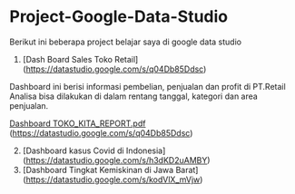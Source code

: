 # Project-Google-Data-Studio
Berikut ini beberapa project belajar saya di google data studio

1. [Dash Board Sales Toko Retail] (https://datastudio.google.com/s/q04Db85Ddsc)

Dashboard ini berisi informasi pembelian, penjualan dan profit di PT.Retail
Analisa bisa dilakukan di dalam rentang tanggal, kategori dan area penjualan.


[Dashboard TOKO_KITA_REPORT.pdf](https://github.com/dmutiar123/Project-Google-Data-Studio/files/9844776/Dashboard.TOKO_KITA_REPORT.pdf)
(https://datastudio.google.com/s/q04Db85Ddsc)

2. [Dashboard kasus Covid di Indonesia] (https://datastudio.google.com/s/h3dKD2uAMBY)
3. [Dashboard Tingkat Kemiskinan di Jawa Barat] (https://datastudio.google.com/s/kodVlX_mVjw)
